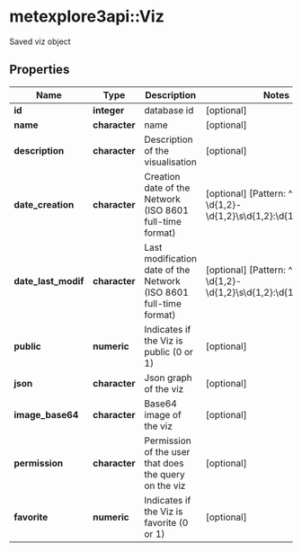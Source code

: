 # metexplore3api::Viz

Saved viz object

## Properties
Name | Type | Description | Notes
------------ | ------------- | ------------- | -------------
**id** | **integer** | database id | [optional] 
**name** | **character** | name | [optional] 
**description** | **character** | Description of the visualisation | [optional] 
**date_creation** | **character** | Creation date of the Network (ISO 8601 full-time format) | [optional] [Pattern: ^\\d{4}-\\d{1,2}-\\d{1,2}\\s\\d{1,2}:\\d{1,2}:\\d{1,2}$] 
**date_last_modif** | **character** | Last modification date of the Network (ISO 8601 full-time format) | [optional] [Pattern: ^\\d{4}-\\d{1,2}-\\d{1,2}\\s\\d{1,2}:\\d{1,2}:\\d{1,2}$] 
**public** | **numeric** | Indicates if the Viz is public (0 or 1) | [optional] 
**json** | **character** | Json graph of the viz | [optional] 
**image_base64** | **character** | Base64 image of the viz | [optional] 
**permission** | **character** | Permission of the user that does the query on the viz | [optional] 
**favorite** | **numeric** | Indicates if the Viz is favorite (0 or 1) | [optional] 


